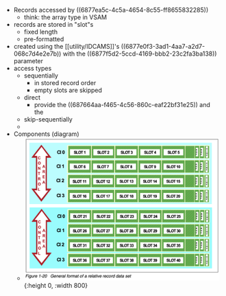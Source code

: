 - Records accessed by ((6877ea5c-4c5a-4654-8c55-ff8655832285))
	- think: the array type in VSAM
- records are stored in "slot"s
	- fixed length
	- pre-formatted
- created using the [[utility/IDCAMS]]'s ((6877e0f3-3ad1-4aa7-a2d7-068c7d4e2e7b)) with the ((6877f5d2-5ccd-4169-bbb2-23c2fa3ba138)) parameter
- access types
	- sequentially
		- in stored record order
		- empty slots are skipped
	- direct
		- provide the ((687664aa-f465-4c56-860c-eaf22bf31e25)) and the
	- skip-sequentially
	-
- Components (diagram)
	- ![image.png](../assets/image_1752692590691_0.png){:height 0, :width 800}